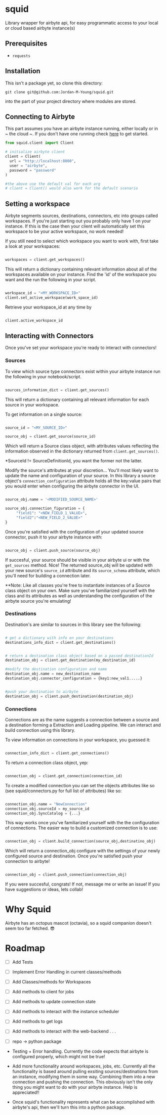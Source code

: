 # squid
Library wrapper for airbyte api, for easy programmatic access to your local or cloud based airbyte instance(s)

## Prerequisites

- `requests`

## Installation

This isn't a package yet, so clone this directory:

```shell
git clone git@github.com:Jordan-M-Young/squid.git
```
into the part of your project directory where modules are stored.


## Connecting to Airbyte

This part assumes you have an airbyte instance running, either locally or in ~ the cloud ~.
If you don't have one running check [here](https://docs.airbyte.com/category/deploy-airbyte-open-source) to get started.


```python
from squid.client import Client

# initialize airbyte client
client = Client(
  url = "http://localhost:8000",
  user = "airbyte",
  password = "password"
)

#the above use the default val for each arg
# client = Client() would also work for the default scenario
```


## Setting a workspace

Airbyte segments sources, destinations, connectors, etc into groups called workspaces. If you're just starting out you probably only have 1 on your instance. If this is the case then your client will automatically set this workspace to be your active workspace, no work needed! 


If you still need to select which workspace you want to work with, first take a look at your workspaces:

```python

workspaces = client.get_workspaces()

```

This will return a dictionary containing relevant information about all of the workspaces available on your instance. Find the 'id' of the workspace you want and the run the following in your script.

```python

workspace_id = "<MY_WORKSPACE_ID>"
client.set_active_workspace(work_space_id)

```

Retrieve your workspace_id at any time by

```python

client.active_workspace_id

```


## Interacting with Connectors

Once you've set your workspace you're ready to interact with connectors! 

### Sources

To view which source type connectors exist within your airbyte instance run the following in your notebook/script.

```python

sources_information_dict = client.get_sources()

```

This will return a dictionary containing all relevant information for each source in your workspace.

To get information on a single source:

```python

source_id = "<MY_SOURCE_ID>"

source_obj = client.get_source(source_id)

```

Which will return a Source class object, with attributes values reflecting the information observed in the dictionary returned from `client.get_sources()`.

*SourceId != SourceDefinitionId, you want the former not the latter.

Modify the source's attributes at your discretion... You'll most likely want to update the name and configuration of your source. In this library a source object's `connection_configuration` attribute holds all the key:value pairs that you would enter when configuring the airbyte connector in the UI.

```python

source_obj.name = '<MODIFIED_SOURCE_NAME>'

source_obj.connection_figuration = {
     "field1": "<NEW_FIELD_1_VALUE>",
     "field2":"<NEW_FIELD_2_VALUE>"
}

```


Once you're satisfied with the configuration of your updated source connector, push it to your airbyte instance with:

```python

source_obj = client.push_source(source_obj)

```

If succesful, your source should be visible in your airbyte ui or with the `get_sources` method. Nice! The returned source_obj will be updated with your new source's `source_id` attribute and its `source_schema` attribute, which you'll need for building a connection later.


**Note: Like all classes you're free to instantiate instances of a Source class object on your own. Make sure you've familiarized yourself with the class and its attributes as well as understanding the configuration of the airbyte source you're emulating!



### Destinations

Destination's are similar to sources in this library see the following:


```python

# get a dictionary with info on your destinations
destinations_info_dict = client.get_destinations()


# return a destination class object based on a passed destinationId
destination_obj = client.get_destination(my_destination_id)

#modify the destination configuration and name
destination_obj.name = new_destination_name
destination_obj.connector_configuration = {key1:new_val1.....}


#push your destination to airbyte
destination_obj = client.push_destination(destination_obj)


```



### Connections

Connections are as the name suggests a connection between a source and a destination forming a Extraction and Loading pipeline. We can interact and build connection using this library.

To view information on connections in your workspace, you guessed it:

```python

connection_info_dict = client.get_connections()

```

To return a connection class object, yep:

```python

connection_obj = client.get_connection(connection_id)

```

To create a modified connection you can set the objects attributes like so (see squid/connectors.py for full list of attributes) like so:

```python

connection_obj.name = "NewConnection"
connection_obj.sourceId = my_source_id
connection_obj.SyncCatalog = {...}

```

This way works once you've familiarized yourself with the the configuration of connections. The easier way to build a customized connection is to use:

```python

connection_obj = client.build_connection(source_obj,destinatino_obj)

```

Which will return a connection_obj configure with the settings of your newly configured source and destination. Once you're satisfied push your connection to airbyte!

```python

connection_obj = client.push_connection(connection_obj)

```

If you were succesful, congrats! If not, message me or write an issue! If you have suggestions or ideas, lets collab!







# Why Squid

Airbyte has an octopus mascot (octavia), so a squid companion doesn't seem too far fetched. :sunglasses:


# Roadmap


- [ ] Add Tests
- [ ] Implement Error Handling in current classes/methods
- [ ] Add Classes/methods for Workspaces
- [ ] Add methods to client for jobs
- [ ] Add methods to update connection state
- [ ] Add methods to interact with the instance scheduler
- [ ] Add methods to get logs 
- [ ] Add methods to interact with the web-backend 
.
.
.
- [ ] repo -> python package 




- Testing + Error handling. Currently the code expects that airbyte is configured properly, which might not be true!

- Add more functionality around workspaces, jobs, etc. Currently all the functionality is based around pulling exsiting sources/destinations from an instance, modifying them in some way. Combining them into a new connection and pushing the connection. This obviously isn't the only thing you might want to do with your airbyte instance. Help is appreciated!!

 - Once squid's functionality represents what can be accomplished with airbyte's api, then we'll turn this into a python package.
